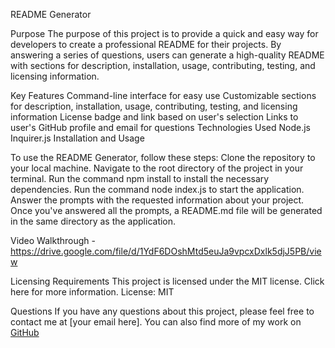 README Generator

Purpose
The purpose of this project is to provide a quick and easy way for developers to create a professional README for their projects. By answering a series of questions, users can generate a high-quality README with sections for description, installation, usage, contributing, testing, and licensing information.

Key Features
Command-line interface for easy use
Customizable sections for description, installation, usage, contributing, testing, and licensing information
License badge and link based on user's selection
Links to user's GitHub profile and email for questions
Technologies Used
Node.js
Inquirer.js
Installation and Usage

To use the README Generator, follow these steps:
Clone the repository to your local machine.
Navigate to the root directory of the project in your terminal.
Run the command npm install to install the necessary dependencies.
Run the command node index.js to start the application.
Answer the prompts with the requested information about your project.
Once you've answered all the prompts, a README.md file will be generated in the same directory as the application.

Video Walkthrough - https://drive.google.com/file/d/1YdF6DOshMtd5euJa9vpcxDxlk5djJ5PB/view

Licensing Requirements
This project is licensed under the MIT license. Click here for more information.
License: MIT

Questions
If you have any questions about this project, please feel free to contact me at [your email here]. You can also find more of my work on [GitHub](https://github.com/colearrington98)
